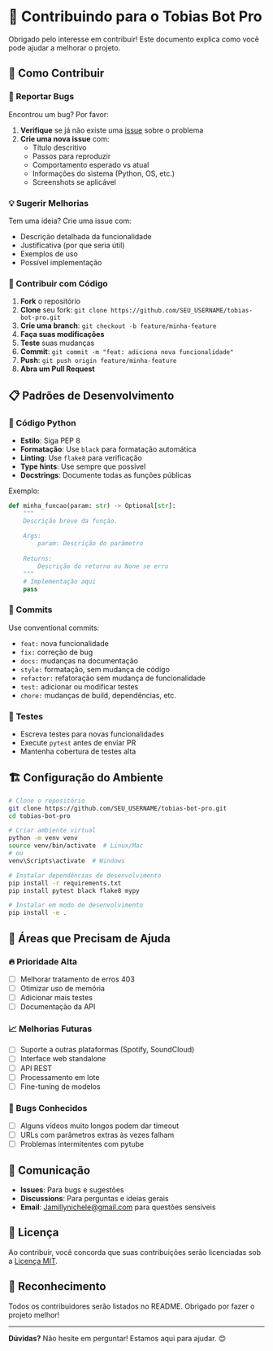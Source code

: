 # 🤝 Contribuindo para o Tobias Bot Pro

Obrigado pelo interesse em contribuir! Este documento explica como você pode ajudar a melhorar o projeto.

## 🎯 Como Contribuir

### 🐛 Reportar Bugs

Encontrou um bug? Por favor:

1. **Verifique** se já não existe uma [issue](https://github.com/SEU_USERNAME/tobias-bot-pro/issues) sobre o problema
2. **Crie uma nova issue** com:
   - Título descritivo
   - Passos para reproduzir
   - Comportamento esperado vs atual
   - Informações do sistema (Python, OS, etc.)
   - Screenshots se aplicável

### 💡 Sugerir Melhorias

Tem uma ideia? Crie uma issue com:
- Descrição detalhada da funcionalidade
- Justificativa (por que seria útil)
- Exemplos de uso
- Possível implementação

### 🔧 Contribuir com Código

1. **Fork** o repositório
2. **Clone** seu fork: `git clone https://github.com/SEU_USERNAME/tobias-bot-pro.git`
3. **Crie uma branch**: `git checkout -b feature/minha-feature`
4. **Faça suas modificações**
5. **Teste** suas mudanças
6. **Commit**: `git commit -m "feat: adiciona nova funcionalidade"`
7. **Push**: `git push origin feature/minha-feature`
8. **Abra um Pull Request**

## 📋 Padrões de Desenvolvimento

### 🐍 Código Python

- **Estilo**: Siga PEP 8
- **Formatação**: Use `black` para formatação automática
- **Linting**: Use `flake8` para verificação
- **Type hints**: Use sempre que possível
- **Docstrings**: Documente todas as funções públicas

Exemplo:
```python
def minha_funcao(param: str) -> Optional[str]:
    """
    Descrição breve da função.
    
    Args:
        param: Descrição do parâmetro
        
    Returns:
        Descrição do retorno ou None se erro
    """
    # Implementação aqui
    pass
```

### 📝 Commits

Use conventional commits:

- `feat:` nova funcionalidade
- `fix:` correção de bug
- `docs:` mudanças na documentação
- `style:` formatação, sem mudança de código
- `refactor:` refatoração sem mudança de funcionalidade
- `test:` adicionar ou modificar testes
- `chore:` mudanças de build, dependências, etc.

### 🧪 Testes

- Escreva testes para novas funcionalidades
- Execute `pytest` antes de enviar PR
- Mantenha cobertura de testes alta

## 🏗️ Configuração do Ambiente

```bash
# Clone o repositório
git clone https://github.com/SEU_USERNAME/tobias-bot-pro.git
cd tobias-bot-pro

# Criar ambiente virtual
python -m venv venv
source venv/bin/activate  # Linux/Mac
# ou
venv\Scripts\activate  # Windows

# Instalar dependências de desenvolvimento
pip install -r requirements.txt
pip install pytest black flake8 mypy

# Instalar em modo de desenvolvimento
pip install -e .
```

## 🎨 Áreas que Precisam de Ajuda

### 🔥 Prioridade Alta
- [ ] Melhorar tratamento de erros 403
- [ ] Otimizar uso de memória
- [ ] Adicionar mais testes
- [ ] Documentação da API

### 📈 Melhorias Futuras
- [ ] Suporte a outras plataformas (Spotify, SoundCloud)
- [ ] Interface web standalone
- [ ] API REST
- [ ] Processamento em lote
- [ ] Fine-tuning de modelos

### 🐛 Bugs Conhecidos
- [ ] Alguns vídeos muito longos podem dar timeout
- [ ] URLs com parâmetros extras às vezes falham
- [ ] Problemas intermitentes com pytube

## 💬 Comunicação

- **Issues**: Para bugs e sugestões
- **Discussions**: Para perguntas e ideias gerais
- **Email**: Jamillynichele@gmail.com para questões sensíveis

## 📄 Licença

Ao contribuir, você concorda que suas contribuições serão licenciadas sob a [Licença MIT](LICENSE).

## 🙏 Reconhecimento

Todos os contribuidores serão listados no README. Obrigado por fazer o projeto melhor!

---

**Dúvidas?** Não hesite em perguntar! Estamos aqui para ajudar. 😊
